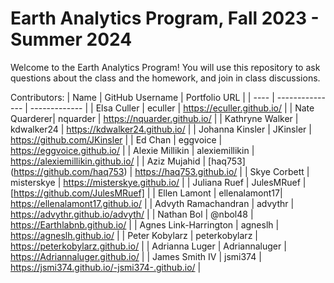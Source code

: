 # Earth Analytics Program, Fall 2023 - Summer 2024

Welcome to the Earth Analytics Program! You will use this repository to ask questions about the class and the homework, and join in class discussions.

Contributors:
| Name | GitHub Username | Portfolio URL |
| ---- | --------------- | ------------- |
| Elsa Culler | eculler | https://eculler.github.io/ |
| Nate Quarderer| nquarder | https://nquarder.github.io/ |
| Kathryne Walker | kdwalker24 | https://kdwalker24.github.io/ |
| Johanna Kinsler | JKinsler | https://github.com/JKinsler |
| Ed Chan | eggvoice | https://eggvoice.github.io/ |
| Alexie Millikin | alexiemillikin | https://alexiemillikin.github.io/ |
| Aziz Mujahid | [haq753] (https://github.com/haq753) | https://haq753.github.io/ |
| Skye Corbett | misterskye | https://misterskye.github.io/ |
| Juliana Ruef | JulesMRuef | [https://github.com/JulesMRuef] |
| Ellen Lamont | ellenalamont17| https://ellenalamont17.github.io/ |
| Advyth Ramachandran | advythr | https://advythr.github.io/advyth/ |
| Nathan Bol | @nbol48 | https://Earthlabnb.github.io/ |
| Agnes Link-Harrington | agneslh | https://agneslh.github.io/ |
| Peter Kobylarz | peterkobylarz | https://peterkobylarz.github.io/ |
| Adrianna Luger | Adriannaluger | https://Adriannaluger.github.io/ |
| James Smith IV | jsmi374 | https://jsmi374.github.io/-jsmi374-.github.io/ |

